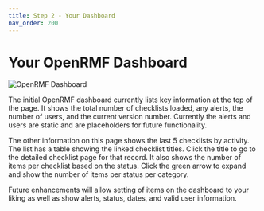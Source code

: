 ```yaml
---
title: Step 2 - Your Dashboard
nav_order: 200
---
```


# Your OpenRMF Dashboard

![OpenRMF Dashboard](/assets/dashboard.png)

The initial OpenRMF dashboard currently lists key information at the top of the page. It shows the total number of checklists loaded, any alerts, the number of users, and the current version number. Currently the alerts and users are static and are placeholders for future functionality. 

The other information on this page shows the last 5 checklists by activity. The list has a table showing the linked checklist titles. Click the title to go to the detailed checklist page for that record. It also shows the number of items per checklist based on the status. Click the green arrow to expand and show the number of items per status per category. 

Future enhancements will allow setting of items on the dashboard to your liking as well as show alerts, status, dates, and valid user information.